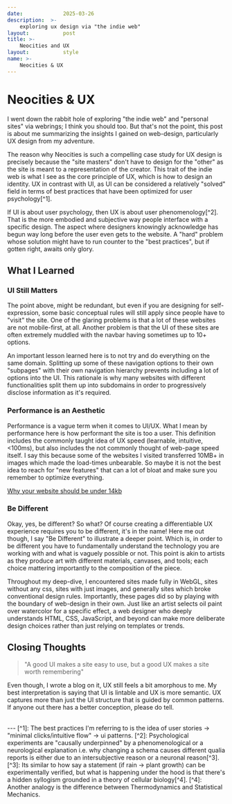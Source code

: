 ```yaml
---
date:             2025-03-26
description:  >-
    exploring ux design via "the indie web"
layout:           post
title: >-
    Neocities and UX
layout:           style
name: >-
    Neocities & UX
---
```


# Neocities & UX

I went down the rabbit hole of exploring "the indie web" and "personal sites" via webrings; I think you should too. But that's not the point, this post is about me summarizing the insights I gained on web-design, particularly UX design from my adventure. 

The reason why Neocities is such a compelling case study for UX design is precisely because the "site masters" don't have to design for the "other" as the site is meant to a representation of the creator. This trait of the indie web is what I see as the core principle of UX, which is how to design an identity. UX in contrast with UI, as UI can be considered a relatively "solved" field in terms of best practices that have been optimized for user psychology[^1].

If UI is about user psychology, then UX is about user phenomenology[^2]. That is the more embodied and subjective way people interface with a specific design. The aspect where designers knowingly acknowledge has begun way long before the user even gets to the website. A "hard" problem whose solution might have to run counter to the "best practices", but if gotten right, awaits only glory.

## What I Learned

### UI Still Matters

The point above, might be redundant, but even if you are designing for self-expression, some basic conceptual rules will still apply since people have to "visit" the site. One of the glaring problems is that a lot of these websites are not mobile-first, at all. Another problem is that the UI of these sites are often extremely muddled with the navbar having sometimes up to 10+ options. 

An important lesson learned here is to not try and do everything on the same domain. Splitting up some of these navigation options to their own "subpages" with their own navigation hierarchy prevents including a lot of options into the UI. This rationale is why many websites with different functionalities split them up into subdomains in order to progressively disclose information as it's required.

### Performance is an Aesthetic

Performance is a vague term when it comes to UI/UX. What I mean by performance here is how performant the site is too a user. This definition includes the commonly taught idea of UX speed (learnable, intuitive, <100ms), but also includes the not commonly thought of web-page speed itself. I say this because some of the websites I visited transferred 10MB+ in images which made the load-times unbearable. So maybe it is not the best idea to reach for "new features" that can a lot of bloat and make sure you remember to optimize everything.

[Why your website should be under 14kb](https://endtimes.dev/why-your-website-should-be-under-14kb-in-size/)

### Be Different

Okay, yes, be different? So what? Of course creating a differentiable UX experience requires you to be different, it's in the name! Here me out though, I say "Be Different" to illustrate a deeper point. Which is, in order to be different you have to fundamentally understand the technology you are working with and what is vaguely possible or not. This point is akin to artists as they produce art with different materials, canvases, and tools; each choice mattering importantly to the composition of the piece.

Throughout my deep-dive, I encountered sites made fully in WebGL, sites without any css, sites with just images, and generally sites which broke conventional design rules. Importantly, these pages did so by playing with the boundary of web-design in their own. Just like an artist selects oil paint over watercolor for a specific effect, a web designer who deeply understands HTML, CSS, JavaScript, and beyond can make more deliberate design choices rather than just relying on templates or trends.


## Closing Thoughts

> "A good UI makes a site easy to use, but a good UX makes a site worth remembering"

Even though, I wrote a blog on it, UX still feels a bit amorphous to me. My best interpretation is saying that UI is lintable and UX is more semantic. UX captures more than just the UI structure that is guided by common patterns. If anyone out there has a better conception, please do tell.

<br/>
---
[^1]: The best practices I'm referring to is the idea of user stories -> "minimal clicks/intuitive flow" -> ui patterns.
[^2]: Psychological experiments are "causally underpinned" by a phenomenological or a neurological explanation i.e. why changing a schema causes different qualia reports is either due to an intersubjective reason or a neuronal reason[^3].
[^3]: Its similar to how say a statement (if rain -> plant growth) can be experimentally verified, but what is happening under the hood is that there's a hidden syllogism grounded in a theory of cellular biology[^4].
[^4]: Another analogy is the difference between Thermodynamics and Statistical Mechanics.